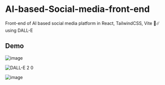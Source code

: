 # AI-based-Social-media-front-end
Front-end of AI based social media platform in React, TailwindCSS, Vite 💖☄️ using DALL-E
## Demo
![image](https://user-images.githubusercontent.com/75971776/216513332-e9358c59-18d1-4650-a78f-81b75a69357e.png)

![DALL-E 2 0](https://user-images.githubusercontent.com/75971776/215284530-ae9ae644-7963-43b0-9431-75385f872299.png)

![image](https://user-images.githubusercontent.com/75971776/215163475-42807137-f264-4119-846b-130a12828b00.png)
